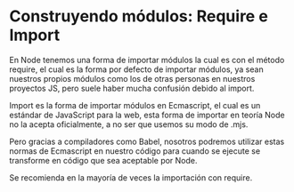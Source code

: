 # Construyendo módulos: Require e Import

En Node tenemos una forma de importar módulos la cual es con el método require, el cual es la forma por defecto de importar módulos, ya sean nuestros propios módulos como los de otras personas en nuestros proyectos JS, pero suele haber mucha confusión debido al import.

Import es la forma de importar módulos en Ecmascript, el cual es un estándar de JavaScript para la web, esta forma de importar en teoría Node no la acepta oficialmente, a no ser que usemos su modo de .mjs.

Pero gracias a compiladores como Babel, nosotros podremos utilizar estas normas de Ecmascript en nuestro código para cuando se ejecute se transforme en código que sea aceptable por Node.

Se recomienda en la mayoría de veces la importación con require.
